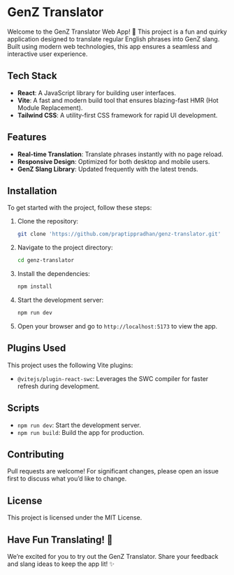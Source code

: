 # GenZ Translator

Welcome to the GenZ Translator Web App! 🚀 This project is a fun and quirky application designed to translate regular English phrases into GenZ slang. Built using modern web technologies, this app ensures a seamless and interactive user experience.

## Tech Stack

- **React**: A JavaScript library for building user interfaces.
- **Vite**: A fast and modern build tool that ensures blazing-fast HMR (Hot Module Replacement).
- **Tailwind CSS**: A utility-first CSS framework for rapid UI development.

## Features

- **Real-time Translation**: Translate phrases instantly with no page reload.
- **Responsive Design**: Optimized for both desktop and mobile users.
- **GenZ Slang Library**: Updated frequently with the latest trends.

## Installation

To get started with the project, follow these steps:

1. Clone the repository:
   ```bash
   git clone 'https://github.com/praptippradhan/genz-translator.git'
   ```

2. Navigate to the project directory:
   ```bash
   cd genz-translator
   ```

3. Install the dependencies:
   ```bash
   npm install
   ```

4. Start the development server:
   ```bash
   npm run dev
   ```

5. Open your browser and go to `http://localhost:5173` to view the app.

## Plugins Used

This project uses the following Vite plugins:

- `@vitejs/plugin-react-swc`: Leverages the SWC compiler for faster refresh during development.

## Scripts

- `npm run dev`: Start the development server.
- `npm run build`: Build the app for production.

## Contributing

Pull requests are welcome! For significant changes, please open an issue first to discuss what you’d like to change.

## License

This project is licensed under the MIT License.

## Have Fun Translating! 🧢

We’re excited for you to try out the GenZ Translator. Share your feedback and slang ideas to keep the app lit! ✨

